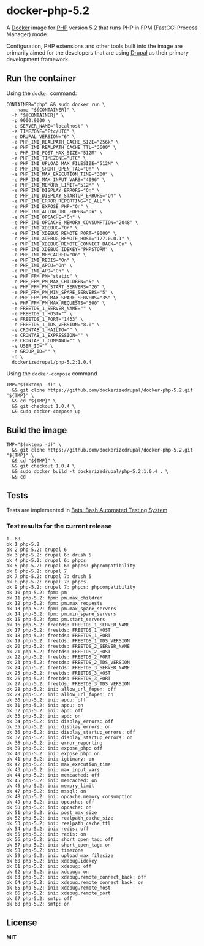 # docker-php-5.2

A [Docker](https://docker.com/) image for [PHP](http://php.net/) version 5.2 that runs PHP in FPM (FastCGI Process Manager) mode.

Configuration, PHP extensions and other tools built into the image are primarily aimed for the developers that are using [Drupal](https://www.drupal.org/) as their primary development framework.

## Run the container

Using the `docker` command:

    CONTAINER="php" && sudo docker run \
      --name "${CONTAINER}" \
      -h "${CONTAINER}" \
      -p 9000:9000 \
      -e SERVER_NAME="localhost" \
      -e TIMEZONE="Etc/UTC" \
      -e DRUPAL_VERSION="6" \
      -e PHP_INI_REALPATH_CACHE_SIZE="256k" \
      -e PHP_INI_REALPATH_CACHE_TTL="3600" \
      -e PHP_INI_POST_MAX_SIZE="512M" \
      -e PHP_INI_TIMEZONE="UTC" \
      -e PHP_INI_UPLOAD_MAX_FILESIZE="512M" \
      -e PHP_INI_SHORT_OPEN_TAG="On" \
      -e PHP_INI_MAX_EXECUTION_TIME="300" \
      -e PHP_INI_MAX_INPUT_VARS="4096" \
      -e PHP_INI_MEMORY_LIMIT="512M" \
      -e PHP_INI_DISPLAY_ERRORS="On" \
      -e PHP_INI_DISPLAY_STARTUP_ERRORS="On" \
      -e PHP_INI_ERROR_REPORTING="E_ALL" \
      -e PHP_INI_EXPOSE_PHP="On" \
      -e PHP_INI_ALLOW_URL_FOPEN="On" \
      -e PHP_INI_OPCACHE="On" \
      -e PHP_INI_OPCACHE_MEMORY_CONSUMPTION="2048" \
      -e PHP_INI_XDEBUG="On" \
      -e PHP_INI_XDEBUG_REMOTE_PORT="9000" \
      -e PHP_INI_XDEBUG_REMOTE_HOST="127.0.0.1" \
      -e PHP_INI_XDEBUG_REMOTE_CONNECT_BACK="On" \
      -e PHP_INI_XDEBUG_IDEKEY="PHPSTORM" \
      -e PHP_INI_MEMCACHED="On" \
      -e PHP_INI_REDIS="On" \
      -e PHP_INI_APCU="On" \
      -e PHP_INI_APD="On" \
      -e PHP_FPM_PM="static" \
      -e PHP_FPM_PM_MAX_CHILDREN="5" \
      -e PHP_FPM_PM_START_SERVERS="20" \
      -e PHP_FPM_PM_MIN_SPARE_SERVERS="5" \
      -e PHP_FPM_PM_MAX_SPARE_SERVERS="35" \
      -e PHP_FPM_PM_MAX_REQUESTS="500" \
      -e FREETDS_1_SERVER_NAME="" \
      -e FREETDS_1_HOST="" \
      -e FREETDS_1_PORT="1433" \
      -e FREETDS_1_TDS_VERSION="8.0" \
      -e CRONTAB_1_MAILTO="" \
      -e CRONTAB_1_EXPRESSION="" \
      -e CRONTAB_1_COMMAND="" \
      -e USER_ID="" \
      -e GROUP_ID="" \
      -d \
      dockerizedrupal/php-5.2:1.0.4
      
Using the `docker-compose` command

    TMP="$(mktemp -d)" \
      && git clone https://github.com/dockerizedrupal/docker-php-5.2.git "${TMP}" \
      && cd "${TMP}" \
      && git checkout 1.0.4 \
      && sudo docker-compose up

## Build the image

    TMP="$(mktemp -d)" \
      && git clone https://github.com/dockerizedrupal/docker-php-5.2.git "${TMP}" \
      && cd "${TMP}" \
      && git checkout 1.0.4 \
      && sudo docker build -t dockerizedrupal/php-5.2:1.0.4 . \
      && cd -

## Tests

Tests are implemented in [Bats: Bash Automated Testing System](https://github.com/sstephenson/bats).

### Test results for the current release

    1..68
    ok 1 php-5.2
    ok 2 php-5.2: drupal 6
    ok 3 php-5.2: drupal 6: drush 5
    ok 4 php-5.2: drupal 6: phpcs
    ok 5 php-5.2: drupal 6: phpcs: phpcompatibility
    ok 6 php-5.2: drupal 7
    ok 7 php-5.2: drupal 7: drush 5
    ok 8 php-5.2: drupal 7: phpcs
    ok 9 php-5.2: drupal 7: phpcs: phpcompatibility
    ok 10 php-5.2: fpm: pm
    ok 11 php-5.2: fpm: pm.max_children
    ok 12 php-5.2: fpm: pm.max_requests
    ok 13 php-5.2: fpm: pm.max_spare_servers
    ok 14 php-5.2: fpm: pm.min_spare_servers
    ok 15 php-5.2: fpm: pm.start_servers
    ok 16 php-5.2: freetds: FREETDS_1_SERVER_NAME
    ok 17 php-5.2: freetds: FREETDS_1_HOST
    ok 18 php-5.2: freetds: FREETDS_1_PORT
    ok 19 php-5.2: freetds: FREETDS_1_TDS_VERSION
    ok 20 php-5.2: freetds: FREETDS_2_SERVER_NAME
    ok 21 php-5.2: freetds: FREETDS_2_HOST
    ok 22 php-5.2: freetds: FREETDS_2_PORT
    ok 23 php-5.2: freetds: FREETDS_2_TDS_VERSION
    ok 24 php-5.2: freetds: FREETDS_3_SERVER_NAME
    ok 25 php-5.2: freetds: FREETDS_3_HOST
    ok 26 php-5.2: freetds: FREETDS_3_PORT
    ok 27 php-5.2: freetds: FREETDS_3_TDS_VERSION
    ok 28 php-5.2: ini: allow_url_fopen: off
    ok 29 php-5.2: ini: allow_url_fopen: on
    ok 30 php-5.2: ini: apcu: off
    ok 31 php-5.2: ini: apcu: on
    ok 32 php-5.2: ini: apd: off
    ok 33 php-5.2: ini: apd: on
    ok 34 php-5.2: ini: display_errors: off
    ok 35 php-5.2: ini: display_errors: on
    ok 36 php-5.2: ini: display_startup_errors: off
    ok 37 php-5.2: ini: display_startup_errors: on
    ok 38 php-5.2: ini: error_reporting
    ok 39 php-5.2: ini: expose_php: off
    ok 40 php-5.2: ini: expose_php: on
    ok 41 php-5.2: ini: igbinary: on
    ok 42 php-5.2: ini: max_execution_time
    ok 43 php-5.2: ini: max_input_vars
    ok 44 php-5.2: ini: memcached: off
    ok 45 php-5.2: ini: memcached: on
    ok 46 php-5.2: ini: memory_limit
    ok 47 php-5.2: ini: mssql: on
    ok 48 php-5.2: ini: opcache.memory_consumption
    ok 49 php-5.2: ini: opcache: off
    ok 50 php-5.2: ini: opcache: on
    ok 51 php-5.2: ini: post_max_size
    ok 52 php-5.2: ini: realpath_cache_size
    ok 53 php-5.2: ini: realpath_cache_ttl
    ok 54 php-5.2: ini: redis: off
    ok 55 php-5.2: ini: redis: on
    ok 56 php-5.2: ini: short_open_tag: off
    ok 57 php-5.2: ini: short_open_tag: on
    ok 58 php-5.2: ini: timezone
    ok 59 php-5.2: ini: upload_max_filesize
    ok 60 php-5.2: ini: xdebug.idekey
    ok 61 php-5.2: ini: xdebug: off
    ok 62 php-5.2: ini: xdebug: on
    ok 63 php-5.2: ini: xdebug.remote_connect_back: off
    ok 64 php-5.2: ini: xdebug.remote_connect_back: on
    ok 65 php-5.2: ini: xdebug.remote_host
    ok 66 php-5.2: ini: xdebug.remote_port
    ok 67 php-5.2: smtp: off
    ok 68 php-5.2: smtp: on

## License

**MIT**
